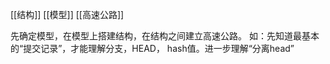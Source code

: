 [[结构]]
[[模型]]
[[高速公路]]

先确定模型，在模型上搭建结构，在结构之间建立高速公路。
如：先知道最基本的“提交记录”，才能理解分支，HEAD， hash值。进一步理解“分离head”